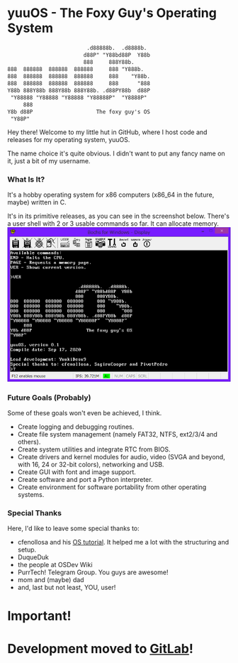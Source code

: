 # yuuOS - The Foxy Guy's Operating System
```
                         .d88888b.  .d8888b.  
                        d88P" "Y88bd88P  Y88b 
                        888     888Y88b.      
888  888888  888888  888888     888 "Y888b.   
888  888888  888888  888888     888    "Y88b. 
888  888888  888888  888888     888      "888 
Y88b 888Y88b 888Y88b 888Y88b. .d88PY88b  d88P 
 "Y88888 "Y88888 "Y88888 "Y88888P"  "Y8888P"  
     888                                      
Y8b d88P                    The foxy guy's OS
 "Y88P"                                       
```
Hey there! Welcome to my little hut in GitHub, where I host code and releases for my operating system, yuuOS.

The name choice it's quite obvious. I didn't want to put any fancy name on it, just a bit of my username.

### What Is It?

It's a hobby operating system for x86 computers (x86_64 in the future, maybe) written in C.

It's in its primitive releases, as you can see in the screenshot below. There's a user shell with 2 or 3 usable commands so far. It can allocate memory.
![Screenshot](screenshot1.png)


### Future Goals (Probably)

Some of these goals won't even be achieved, I think.

- Create logging and debugging routines.
- Create file system management (namely FAT32, NTFS, ext2/3/4 and others).
- Create system utilities and integrate RTC from BIOS.
- Create drivers and kernel modules for audio, video (SVGA and beyond, with 16, 24 or 32-bit colors), networking and USB.
- Create GUI with font and image support.
- Create software and port a Python interpreter.
- Create environment for software portability from other operating systems.

### Special Thanks

Here, I'd like to leave some special thanks to:

- cfenollosa and his [OS tutorial](https://github.com/cfenollosa/os-tutorial). It helped me a lot with the structuring and setup.
- DuqueDuk
- the people at OSDev Wiki
- PurrTech! Telegram Group. You guys are awesome!
- mom and (maybe) dad
- and, last but not least, YOU, user!

# Important!
# Development moved to [GitLab](https://gitlab.com/yuukidesu9/yuuos/)!
